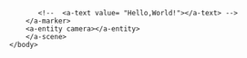 <!DOCTYPE html>
<html>
    <script src="https://aframe.io/releases/1.0.0/aframe.min.js"></script>
    <!-- we import arjs version without NFT but with marker + location based support -->
    <script src="https://raw.githack.com/AR-js-org/AR.js/master/aframe/build/aframe-ar.js"></script>
    <body style="margin : 0px; overflow: hidden;">
        <a-scene embedded arjs>
        <a-marker preset="hiro">
         <a-entity
            position="1 0 0"
            scale="0.0001 0.0001 0.0001"
            gltf-model= "/VSCode-Projects/AR-test/Map.glb"
            ></a-entity>
            
           <!--  <a-text value= "Hello,World!"></a-text> -->
        </a-marker>
        <a-entity camera></a-entity>
        </a-scene>
    </body>
</html>
